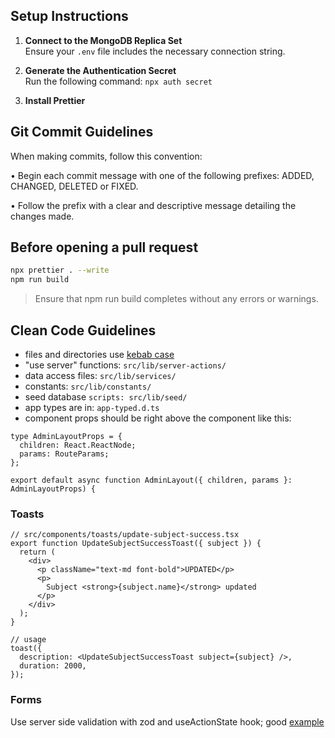 ## Setup Instructions

1. **Connect to the MongoDB Replica Set**  
   Ensure your `.env` file includes the necessary connection string.

2. **Generate the Authentication Secret**  
   Run the following command: `npx auth secret`

3. **Install Prettier**

## Git Commit Guidelines

When making commits, follow this convention:

• Begin each commit message with one of the following prefixes: ADDED, CHANGED, DELETED or FIXED.

• Follow the prefix with a clear and descriptive message detailing the changes made.

## Before opening a pull request

```bash
npx prettier . --write
npm run build
```

> Ensure that npm run build completes without any errors or warnings.

## Clean Code Guidelines

- files and directories use [kebab case](https://www.freecodecamp.org/news/programming-naming-conventions-explained/#heading-what-is-kebab-case)
- "use server" functions: `src/lib/server-actions/`
- data access files: `src/lib/services/`
- constants: `src/lib/constants/`
- seed database `scripts: src/lib/seed/`
- app types are in: `app-typed.d.ts`
- component props should be right above the component like this:

```tsx
type AdminLayoutProps = {
  children: React.ReactNode;
  params: RouteParams;
};

export default async function AdminLayout({ children, params }: AdminLayoutProps) {
```

### Toasts

```tsx
// src/components/toasts/update-subject-success.tsx
export function UpdateSubjectSuccessToast({ subject }) {
  return (
    <div>
      <p className="text-md font-bold">UPDATED</p>
      <p>
        Subject <strong>{subject.name}</strong> updated
      </p>
    </div>
  );
}

// usage
toast({
  description: <UpdateSubjectSuccessToast subject={subject} />,
  duration: 2000,
});
```

### Forms

Use server side validation with zod and useActionState hook; good [example](https://dev.to/bookercodes/learn-useactionstate-quickly-4jj7)
